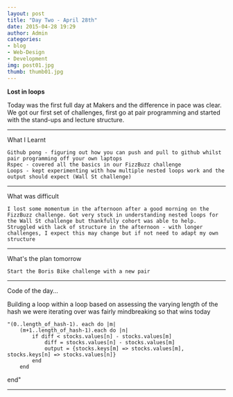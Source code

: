 ```yaml
---
layout: post
title: "Day Two - April 28th"
date: 2015-04-28 19:29
author: Admin
categories: 
- blog 
- Web-Design
- Development
img: post01.jpg
thumb: thumb01.jpg
---
```


<b>Lost in loops</b>

Today was the first full day at Makers and the difference in pace was clear.
We got our first set of challenges, first go at pair programming and started with the stand-ups and lecture structure.

****

What I Learnt

	Github pong - figuring out how you can push and pull to github whilst pair programming off your own laptops
	Rspec - covered all the basics in our FizzBuzz challenge
	Loops - kept experimenting with how multiple nested loops work and the output should expect (Wall St challenge)

****

What was difficult

	I lost some momentum in the afternoon after a good morning on the FizzBuzz challenge. Got very stuck in understanding nested loops for the Wall St challenge but thankfully cohort was able to help.
	Struggled with lack of structure in the afternoon - with longer challenges, I expect this may change but if not need to adapt my own structure

****

What's the plan tomorrow

	Start the Boris Bike challenge with a new pair

****

Code of the day...

Building a loop within a loop based on assessing the varying length of the hash we were iterating over was fairly mindbreaking so that wins today

	"(0..length_of_hash-1). each do |m|
		(m+1..length_of_hash-1).each do |n|
			if diff < stocks.values[n] - stocks.values[m]
		 		diff = stocks.values[n] - stocks.values[m]
		 		output = {stocks.keys[m] => stocks.values[m], stocks.keys[n] => stocks.values[n]}
		 	end
		end
   end"

****
<!--more-->


[hampden]: https://github.com/jekyll/jekyll
